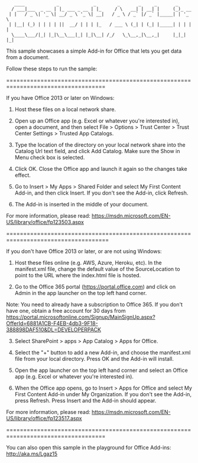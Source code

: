        ____            _             _        _       _     _       _       
      / ___|___  _ __ | |_ ___ _ __ | |_     / \   __| | __| |     (_)_ __  
     | |   / _ \| '_ \| __/ _ \ '_ \| __|   / _ \ / _` |/ _` |_____| | '_ \ 
     | |__| (_) | | | | ||  __/ | | | |_   / ___ \ (_| | (_| |_____| | | | |
      \____\___/|_| |_|\__\___|_| |_|\__| /_/   \_\__,_|\__,_|     |_|_| |_|
                                                                            

This sample showcases a simple Add-in for Office that lets you get data from a document. 

Follow these steps to run the sample:

===================================================================================

If you have Office 2013 or later on Windows:

1. Host these files on a local network share.

2. Open up an Office app (e.g. Excel or whatever you're interested in), open a document, and then select File > Options > Trust Center > Trust Center Settings > Trusted App Catalogs. 

3. Type the location of the directory on your local network share into the Catalog Url text field, and click Add Catalog. Make sure the Show in Menu check box is selected.

4. Click OK. Close the Office app and launch it again so the changes take effect.

5. Go to Insert > My Apps > Shared Folder and select My First Content Add-in, and then click Insert. If you don't see the Add-in, click Refresh.

6. The Add-in is inserted in the middle of your document.

For more information, please read: https://msdn.microsoft.com/EN-US/library/office/fp123503.aspx

====================================================================================

If you don't have Office 2013 or later, or are not using Windows:

1. Host these files online (e.g. AWS, Azure, Heroku, etc). In the manifest.xml file, change the default value of the SourceLocation to point to the URL where the index.html file is hosted.

2. Go to the Office 365 portal (https://portal.office.com) and click on Admin in the app launcher on the top left hand corner.

Note: You need to already have a subscription to Office 365. If you don't have one, obtain a free account for 30 days from https://portal.microsoftonline.com/Signup/MainSignUp.aspx?OfferId=6881A1CB-F4EB-4db3-9F18-388898DAF510&DL=DEVELOPERPACK

3. Select SharePoint > apps > App Catalog > Apps for Office.

4. Select the "+" button to add a new Add-in, and choose the manifest.xml file from your local directory. Press OK and the Add-in will install.

5. Open the app launcher on the top left hand corner and select an Office app (e.g. Excel or whatever you're interested in).

6. When the Office app opens, go to Insert > Apps for Office and select My First Content Add-in under My Organization. If you don't see the Add-in, press Refresh. Press Insert and the Add-in should appear.

For more information, please read: https://msdn.microsoft.com/EN-US/library/office/fp123517.aspx

===================================================================================

You can also open this sample in the playground for Office Add-ins: http://aka.ms/Lgaz15 
